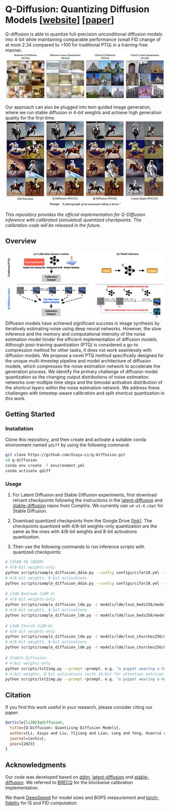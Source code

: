 
# Q-Diffusion: Quantizing Diffusion Models [[website](https://xiuyuli.com/qdiffusion/)] [[paper](http://arxiv.org/abs/2302.04304)]
Q-diffusion is able to quantize full-precision unconditional diffusion models into 4-bit while maintaining comparable performance (small FID change of at most 2.34 compared to >100 for traditional PTQ) in a training-free manner.
![example_lsun](assets/example_lsun.png)

Our approach can also be plugged into text-guided image generation, where we run stable diffusion in 4-bit weights and achieve high generation quality for the first time.
![example_sd](assets/example_sd.png)

*This repository provides the official implementation for Q-Diffusion inference with calibrated (simulated) quantized checkpoints. The calibration code will be released in the future.*

## Overview

![teaser](assets/teaser.png)  
Diffusion models have achieved significant success in image synthesis by iteratively estimating noise using deep neural networks. However, the slow inference and the memory and computational intensity of the noise estimation model hinder the efficient implementation of diffusion models. Although post-training quantization (PTQ) is considered a go-to compression method for other tasks, it does not work seamlessly with diffusion models. We propose a novel PTQ method specifically designed for the unique multi-timestep pipeline and model architecture of diffusion models, which compresses the noise estimation network to accelerate the generation process. We identify the primary challenge of diffusion model quantization as the changing output distributions of noise estimation networks over multiple time steps and the bimodal activation distribution of the shortcut layers within the noise estimation network. We address these challenges with timestep-aware calibration and split shortcut quantization in this work.
## Getting Started

### Installation

Clone this repository, and then create and activate a suitable conda environment named `qdiff` by using the following command:

```bash
git clone https://github.com/Xiuyu-Li/q-diffusion.git
cd q-diffusion
conda env create -f environment.yml
conda activate qdiff
```

### Usage

1. For Latent Diffusion and Stable Diffusion experiments, first download relvant checkpoints following the instructions in the [latent-diffusion](https://github.com/CompVis/latent-diffusion#model-zoo) and [stable-diffusion](https://github.com/CompVis/stable-diffusion#weights) repos from CompVis. We currently use `sd-v1-4.ckpt` for Stable Diffusion. 

2. Download quantized checkpoints from the Google Drive [[link](https://drive.google.com/drive/folders/1ImRbmAvzCsU6AOaXbIeI7-4Gu2_Scc-X?usp=share_link)]. The checkpoints quantized with 4/8-bit weights-only quantization are the same as the ones with 4/8-bit weights and 8-bit activations quantization. 

3. Then use the following commands to run inference scripts with quantized checkpoints:

```bash
# CIFAR-10 (DDIM)
# 4/8-bit weights-only
python scripts/sample_diffusion_ddim.py --config configs/cifar10.yml --use_pretrained --timesteps 100 --eta 0 --skip_type quad --ptq --weight_bit <4 or 8> --quant_mode qdiff --split -l <output_path> --cali_ckpt <quantized_ckpt_path>
# 4/8-bit weights, 8-bit activations
python scripts/sample_diffusion_ddim.py --config configs/cifar10.yml --use_pretrained --timesteps 100 --eta 0 --skip_type quad --ptq --weight_bit <4 or 8> --quant_mode qdiff --quant_act --act_bit 8 --a_sym --split -l <output_path> --cali_ckpt <quantized_ckpt_path>

# LSUN Bedroom (LDM-4)
# 4/8-bit weights-only
python scripts/sample_diffusion_ldm.py -r models/ldm/lsun_beds256/model.ckpt -n 20 --batch_size 10 -c 200 -e 1.0 --seed 41 --ptq --weight_bit <4 or 8> -l <output_path> --cali_ckpt <quantized_ckpt_path>
# 4/8-bit weights, 8-bit activations
python scripts/sample_diffusion_ldm.py -r models/ldm/lsun_beds256/model.ckpt -n 20 --batch_size 10 -c 200 -e 1.0 --seed 41 --ptq --weight_bit <4 or 8> --quant_act --act_bit 8 --a_sym -l <output_path> --cali_ckpt <quantized_ckpt_path>

# LSUN Church (LDM-8)
# 4/8-bit weights-only
python scripts/sample_diffusion_ldm.py -r models/ldm/lsun_churches256/model.ckpt -n 20 --batch_size 10 -c 400 -e 0.0 --seed 41 --ptq --weight_bit <4 or 8> -l <output_path> --cali_ckpt <quantized_ckpt_path>
# 4/8-bit weights, 8-bit activations
python scripts/sample_diffusion_ldm.py -r models/ldm/lsun_churches256/model.ckpt -n 20 --batch_size 10 -c 400 -e 0.0 --seed 41 --ptq --weight_bit <4 or 8> --quant_act --act_bit 8 -l <output_path> --cali_ckpt <quantized_ckpt_path>

# Stable Diffusion
# 4-bit weights-only
python scripts/txt2img.py --prompt <prompt. e.g. "a puppet wearing a hat"> --plms --cond --ptq --weight_bit 4 --quant_mode qdiff --no_grad_ckpt --split --n_samples 5 --outdir <output_path> --cali_ckpt <quantized_ckpt_path>
# 4-bit weights, 8-bit activations (with 16-bit for attention matrices after softmax)
python scripts/txt2img.py --prompt <prompt. e.g. "a puppet wearing a hat"> --plms --cond --ptq --weight_bit 4 --quant_mode qdiff --no_grad_ckpt --split --n_samples 5 --quant_act --act_bit 8 --sm_abit 16 --outdir <output_path> --cali_ckpt <quantized_ckpt_path>
```

## Citation

If you find this work useful in your research, please consider citing our paper:

```bibtex
@article{li2023qdiffusion,
  title={Q-Diffusion: Quantizing Diffusion Models},
  author={Li, Xiuyu and Liu, Yijiang and Lian, Long and Yang, Huanrui and Dong, Zhen and Kang, Daniel and Zhang, Shanghang and Keutzer, Kurt},
  journal={arXiv},
  year={2023}
}
```

## Acknowledgments

Our code was developed based on [ddim](https://github.com/ermongroup/ddim), [latent-diffusion](https://github.com/CompVis/latent-diffusion) and [stable-diffusion](https://github.com/CompVis/stable-diffusion). We referred to [BRECQ](https://github.com/yhhhli/BRECQ) for the blockwise calibration implementation.

We thank [DeepSpeed](https://github.com/microsoft/DeepSpeed) for model sizes and BOPS measurement and [torch-fidelity](https://github.com/toshas/torch-fidelity) for IS and FID computation.
